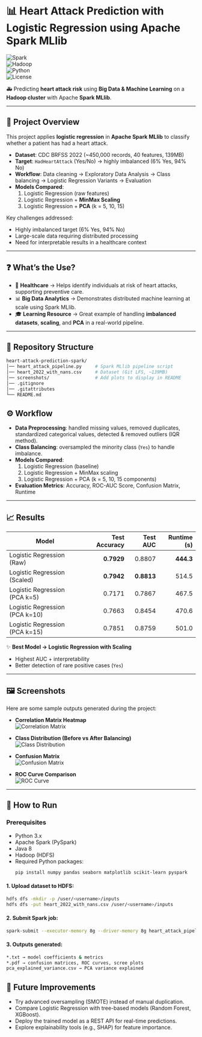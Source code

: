 # 📊 Heart Attack Prediction with Logistic Regression using Apache Spark MLlib  

![Spark](https://img.shields.io/badge/Apache%20Spark-MLlib-orange?logo=apachespark&logoColor=white)  
![Hadoop](https://img.shields.io/badge/Hadoop-Cluster-blue?logo=apachehadoop&logoColor=white)  
![Python](https://img.shields.io/badge/Python-3.9+-blue?logo=python&logoColor=yellow)  
![License](https://img.shields.io/badge/License-MIT-green)  

🚑 Predicting **heart attack risk** using **Big Data & Machine Learning** on a **Hadoop cluster** with Apache **Spark MLlib**.  

---

## 📌 Project Overview  

This project applies **logistic regression** in **Apache Spark MLlib** to classify whether a patient has had a heart attack.  

- **Dataset**: CDC BRFSS 2022 (~450,000 records, 40 features, 139MB)  
- **Target**: `HadHeartAttack` (Yes/No) → highly imbalanced (6% Yes, 94% No)  
- **Workflow**: Data cleaning → Exploratory Data Analysis → Class balancing → Logistic Regression Variants → Evaluation  
- **Models Compared**:  
  1. Logistic Regression (raw features)  
  2. Logistic Regression + **MinMax Scaling**  
  3. Logistic Regression + **PCA** (k = 5, 10, 15)  

Key challenges addressed:  
- Highly imbalanced target (6% Yes, 94% No)  
- Large-scale data requiring distributed processing  
- Need for interpretable results in a healthcare context  
---

## ❓ What’s the Use?  
- 🏥 **Healthcare** → Helps identify individuals at risk of heart attacks, supporting preventive care.  
- 📊 **Big Data Analytics** → Demonstrates distributed machine learning at scale using Spark MLlib.  
- 🎓 **Learning Resource** → Great example of handling **imbalanced datasets**, **scaling**, and **PCA** in a real-world pipeline.  

---

## 📂 Repository Structure
```bash
heart-attack-prediction-spark/
│── heart_attack_pipeline.py     # Spark MLlib pipeline script
│── heart_2022_with_nans.csv     # Dataset (Git LFS, ~139MB)
│── screenshots/                 # Add plots to display in README
│── .gitignore
│── .gitattributes
└── README.md
```

## ⚙️ Workflow  

- **Data Preprocessing**: handled missing values, removed duplicates, standardized categorical values, detected & removed outliers (IQR method).  
- **Class Balancing**: oversampled the minority class (`Yes`) to handle imbalance.  
- **Models Compared**:  
  1. Logistic Regression (baseline)  
  2. Logistic Regression + MinMax scaling  
  3. Logistic Regression + PCA (k = 5, 10, 15 components)  
- **Evaluation Metrics**: Accuracy, ROC-AUC Score, Confusion Matrix, Runtime  

---

## 📈 Results  

| Model                          | Test Accuracy | Test AUC | Runtime (s) |
|--------------------------------|--------------:|----------:|------------:|
| Logistic Regression (Raw)      | **0.7929**    | 0.8807    | **444.3**   |
| Logistic Regression (Scaled)   | **0.7942**    | **0.8813**| 514.5       |
| Logistic Regression (PCA k=5)  | 0.7171        | 0.7867    | 467.5       |
| Logistic Regression (PCA k=10) | 0.7663        | 0.8454    | 470.6       |
| Logistic Regression (PCA k=15) | 0.7851        | 0.8759    | 501.0       |

✨ **Best Model → Logistic Regression with Scaling**  
- Highest AUC + interpretability  
- Better detection of rare positive cases (`Yes`)    

---

## 🖼️ Screenshots  

Here are some sample outputs generated during the project:  

- **Correlation Matrix Heatmap**  
  ![Correlation Matrix](screenshots/correlation_matrix.png)  

- **Class Distribution (Before vs After Balancing)**  
  ![Class Distribution](screenshots/class_distribution.png)  

- **Confusion Matrix**  
  ![Confusion Matrix](screenshots/confusion_matrix.png)  

- **ROC Curve Comparison**  
  ![ROC Curve](screenshots/roc_curve.png)  

---

## 🚀 How to Run  

### Prerequisites
- Python 3.x  
- Apache Spark (PySpark)  
- Java 8  
- Hadoop (HDFS)  
- Required Python packages:
  ```bash
  pip install numpy pandas seaborn matplotlib scikit-learn pyspark
  ```

#### 1. Upload dataset to HDFS:  
   ```bash
   hdfs dfs -mkdir -p /user/<username>/inputs
   hdfs dfs -put heart_2022_with_nans.csv /user/<username>/inputs
   ```
#### 2. Submit Spark job:
   ```bash
   spark-submit --executor-memory 8g --driver-memory 8g heart_attack_pipeline.py
   ```
#### 3. Outputs generated:
   ```bash
   *.txt → model coefficients & metrics
   *.pdf → confusion matrices, ROC curves, scree plots
   pca_explained_variance.csv → PCA variance explained
   ```

## 🔮 Future Improvements
- Try advanced oversampling (SMOTE) instead of manual duplication.  
- Compare Logistic Regression with tree-based models (Random Forest, XGBoost).  
- Deploy the trained model as a REST API for real-time predictions.  
- Explore explainability tools (e.g., SHAP) for feature importance.  
